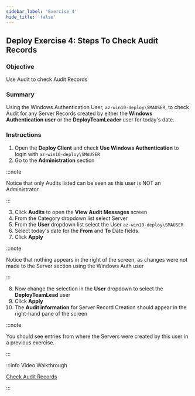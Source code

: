 ```yaml
---
sidebar_label: 'Exercise 4'
hide_title: 'false'
---
```


## Deploy Exercise 4: Steps To Check Audit Records

### Objective

Use Audit to check Audit Records

### Summary

Using the Windows Authentication User, ```az-win10-deploy\SMAUSER```, to check Audit for any Server Records created by either the **Windows Authentication user** or the **DeployTeamLeader** user for today's date.

### Instructions

1.	Open the **Deploy Client** and check **Use Windows Authentication** to login with ```az-win10-deploy\SMAUSER```
2.	Go to the **Administration** section

:::note

Notice that only Audits listed can be seen as this user is NOT an Administrator.

:::

3.	Click **Audits** to open the **View Audit Messages** screen
4.	From the Category dropdown list select Server
5.	From the **User** dropdown list select the User ```az-win10-deploy\SMAUSER```
6.	Select today's date for the **From** and **To** Date fields.
7.	Click **Apply**

:::note

Notice that nothing appears in the right of the screen, as changes were not made to the Server section using the Windows Auth user

:::

8.	Now change the selection in the **User** dropdown to select the **DeployTeamLead** user
9.	Click **Apply**
10.	The **Audit information** for Server Record Creation should appear in the right-hand pane of the screen

:::note

You should see entries from where the Servers were created by this user in a previous exercise.

:::

:::info Video Walkthrough

[Check Audit Records](../static/imgdeploy/Deploy_CheckAuditRecords.mp4)

:::